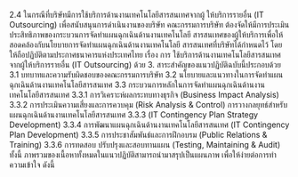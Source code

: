 2.4
ในกรณีที่บริษัทมีการใช้บริการด้านงานเทคโนโลยีสารสนเทศจากผู้
ให้บริการรายอื่น (IT Outsourcing) เพื่อสนับสนุนการดำเนินงานของบริษัท คณะกรรมการบริษัท
ต้องจัดให้มีการประเมินประสิทธิภาพของกระบวนการจัดทําแผนฉุกเฉินด้านงานเทคโนโลยี
สารสนเทศของผู้ให้บริการเพื่อให้สอดคล้องกับนโยบายการจัดทำแผนฉุกเฉินด้านงานเทคโนโลยี
สารสนเทศที่บริษัทได้กำหนดไว้ โดยให้ถือปฏิบัติตามประกาศธนาคารแห่งประเทศไทย เรื่อง การ
ใช้บริการด้านงานเทคโนโลยีสารสนเทศจากผู้ให้บริการรายอื่น (IT Outsourcing) ด้วย
3. สาระสำคัญของแนวปฏิบัติฉบับนี้ประกอบด้วย
3.1 บทบาทและความรับผิดชอบของคณะกรรมการบริษัท
3.2 นโยบายและแนวทางในการจัดทําแผนฉุกเฉินด้านงานเทคโนโลยีสารสนเทศ
3.3 กระบวนการหลักในการจัดทำแผนฉุกเฉินด้านงานเทคโนโลยีสารสนเทศ
3.3.1 การวิเคราะห์ผลกระทบทางธุรกิจ (Business Impact Analysis)
3.3.2 การประเมินความเสี่ยงและการควบคุม (Risk Analysis & Control)
การวางกลยุทธ์สําหรับแผนฉุกเฉินด้านงานเทคโนโลยีสารสนเทศ
3.3.3
(IT Contingency Plan Strategy Development)
3.3.4 การพัฒนาแผนฉุกเฉินด้านงานเทคโนโลยีสารสนเทศ
(IT Contingency Plan Development)
3.3.5 การประชาสัมพันธ์และการฝึกอบรม (Public Relations & Training)
3.3.6 การทดสอบ ปรับปรุงและสอบทานแผน (Testing, Maintaining & Audit)
ทั้งนี้ ภาพรวมของเนื้อหาทั้งหมดในแนวปฏิบัติสามารถนำมาสรุปเป็นแผนภาพ
เพื่อให้ง่ายต่อการทําความเข้าใจ ดังนี้
